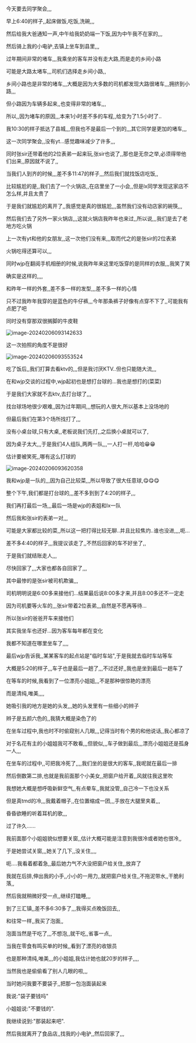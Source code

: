 今天要去同学聚会,,,

早上6:40的样子,,起床做饭,吃饭,洗碗,,,

然后给我大爸通知一声,中午给我奶奶端一下饭,因为中午我不在家的,,,

然后骑上我的小电驴,去镇上坐车到县里,,,

过年期间非常的堵车,,,我乘坐的客车并没有走大路,而是走的乡间小路

可能是大路太堵车,,,司机们选择走乡间小路,,

乡间小路也是非常的堵车,,,大概是因为大多数的司机都发现大路很堵车,,,拥挤到小路,,,

但小路因为车辆多起来,,也变得非常的堵车,,,

所以,,因为堵车的原因,,,本来1小时差不多的车程,,给变为了1.5小时了..

我10:30的样子抵达了县城,,,但我也不是最后一个到的,,,其它同学是更加的堵车,,,



这一次同学聚会,,没有yt...感觉趣味减少了许多,,,

同时张sir还带着他的2位表弟一起来玩,张sir也说了,,那也是无奈之举,必须得带他们出来,,原因就不说了,,

当我们人到齐的时候,,,差不多11:47的样子,,,然后我们就找饭店吃饭,,

比较尴尬的是,,我们去了一个火锅店,,在店里坐了一小会,,但是lx同学发现这家店不怎么样,并且太贵了

于是我们就尴尬的离开了,,我感觉是真的很尴尬,,,虽然我们没有动店家的碗筷,,,



然后我们去了另外一家火锅店,,,这就火锅店我昨年也来过,,所以说,,,我们是去了老地方吃火锅

上一次有yt和他的女朋友,,这一次他们没有来,,,取而代之的是张sir的2位表弟

火锅吃得还算可以,,,

同时wjp在翻阅手机相册的时候,说我昨年来这里吃饭穿的是同样的衣服,,,我笑了笑

确实是这样的,,,,

和昨年一样的外套,,差不多一样的发型,,,差不多一样的心情

只不过我昨年我穿的是蓝色的牛仔裤,,,今年那条裤子好像有点穿不下了,,可能我有点肥了吧

同时没有穿那双很搁脚的牛皮鞋

![image-20240206093142633](./img/image-20240206093142633.png)

这一次拍照的角度不是很好

![image-20240206093553524](./img/image-20240206093553524.png)

吃了饭后,,我们打算去看ktv的,,,但是我讨厌KTV..但也只能随大流,,,

在和wjp交谈的过程中,wjp起初也是想打台球的...我也是想打的(菜菜)

于是我们大家就不去ktv,去打台球了,,,

找台球场地很少艰难,,因为过年期间,,,想玩的人很大,所以基本上没场地的

但最后我们在第3个场所找打了,,,

没有小桌台球,只有大桌,,老板说我们先打,,之后换小桌就可以了,

因为桌子太大,,,于是我们4人组队,两两一队,,,一人打一杆,哈哈😁😁

估计要被笑死,,哪有这么打球的

![image-20240206093620358](./img/image-20240206093620358.png)

我和wjp是一队的,,,因为自己比较菜,,,所以导致了很大任意球,😋😋😋

整个下午,我们都是打台球的,,,差不多到到了4:20的样子,,,

我们再打最后一场,,,最后一场是wjp的表姐和lx一队

然后我和张sir的表弟一对,,,

可能是大家都比较的菜,,所以这一把打得比较无聊..并且比较焦灼..谁也没进,,,,呃...

差不多4:40的样子,,,我提议该走了,,不然后回家的车不好坐了,,

于是我们就结账走人,,,

尽快回家了,,,大家也都各自回家了,,,



其中最惨的是张sir被司机欺骗,,,

司机明明说是6:00多来接他们...结果最后说8:00多才来,并且8:00多还不一定走

因为司机要等火车的,,,张sir带着2位表弟,,,自然是不愿再等待...

所以张sir的爸爸开车来接他们



其实我坐车也还好...因为客车每年都在变化

我都不知道在哪里坐车了,,,,

最后wjp告诉我,,某某客车的起点站是"临时车站",于是我就去临时车站等车

大概是5:20的样子,,,车子也是最后一趟了,,,不过还好,,我也是坐到最后一趟车了

在等车的时候,我看到了一位漂亮小姐姐,,,不是那种很惊艳的漂亮

而是清纯,唯美,,,,

她吸引我的地方是她的头发,,,她的头发里有一些细小的辫子

辫子是五颜六色的,,我猜大概是染色了的

在坐车过程中,我也时不时偷窥别人几眼,,,记得当时有个男的和他说话,,我心都凉了

对于名花有主的小姐姐我可不敢看,,,但貌似,,,车子做到最后,,,漂亮小姐姐还是孤身一人,,,

在坐车的过程中,,可把我冷死了,,,,我们坐的是很大的客车,,我呢就在最后一排

然后倒数第二排,也就是我前面那个小美女,,把窗户给开着,,风就往我这里吹

我想她大概是想呼吸新鲜空气,,有点晕车,,我就没管,,自己冷一下也没关系

但是真tmd的冷,,,我戴着帽子,,在位置缩成一团,,,手放在大腿里夹着,,,

昏昏欲睡的听着耳机的歌,,,

过了许久......

我前面那个小姐姐貌似想要关窗,,估计大概可能是注意到我很冷或者她也很冷,,

于是她尝试关窗,,,她关了几下,,没关住,,,,

呃....我看着都着急,,最后她力气不大没把窗户给关住,,放弃了

我就在后排,伸出我的小手,,小小的一用力,,就把窗户给关住,,不拖泥带水,,干脆利落,,

然后我就稍微好受一点,,继续打瞌睡,,,



到了三汇镇,,差不多6:30多了,,,我得买点晚饭回去,,

和往常一样,,我买了泡面,,

泡面当然是干吃了,,,不想泡,,就干吃,,省事一点,,

当我在零食有鸣买单的时候,,看到了漂亮的收银员

也是那种清纯,唯美,,,的小姐姐,我估计她也就20岁的样子,,,,

当然我也是偷偷看了别人几眼的啦,,,

当时她问我要不要袋子,,把那一包泡面装起来

我说:"袋子要钱吗"

小姐姐说:"不要钱的".

我继续说到:"那装起来吧".

然后我就离开了食品店,,找我的小电驴,,然后回家了,,,





